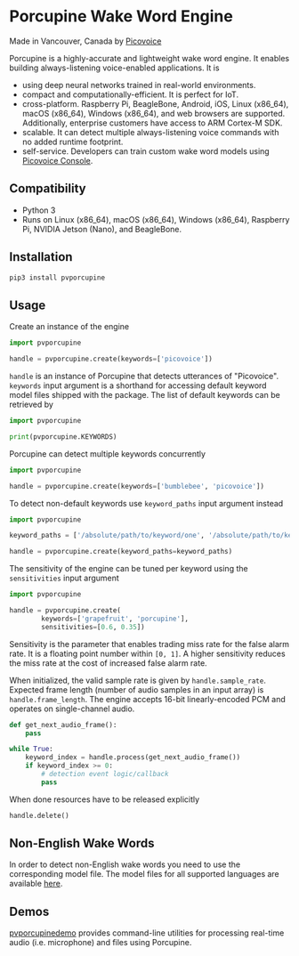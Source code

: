 # Porcupine Wake Word Engine

Made in Vancouver, Canada by [Picovoice](https://picovoice.ai)

Porcupine is a highly-accurate and lightweight wake word engine. It enables building always-listening voice-enabled
applications. It is

- using deep neural networks trained in real-world environments.
- compact and computationally-efficient. It is perfect for IoT.
- cross-platform. Raspberry Pi, BeagleBone, Android, iOS, Linux (x86_64), macOS (x86_64), Windows (x86_64), and web
browsers are supported. Additionally, enterprise customers have access to ARM Cortex-M SDK.
- scalable. It can detect multiple always-listening voice commands with no added runtime footprint.
- self-service. Developers can train custom wake word models using [Picovoice Console](https://picovoice.ai/console/).

## Compatibility

- Python 3
- Runs on Linux (x86_64), macOS (x86_64), Windows (x86_64), Raspberry Pi, NVIDIA Jetson (Nano), and BeagleBone.

## Installation

```bash
pip3 install pvporcupine
```

## Usage

Create an instance of the engine

```python
import pvporcupine

handle = pvporcupine.create(keywords=['picovoice'])
```

`handle` is an instance of Porcupine that detects utterances of "Picovoice". `keywords` input argument is a shorthand
for accessing default keyword model files shipped with the package. The list of default keywords can be retrieved by

```python
import pvporcupine

print(pvporcupine.KEYWORDS)
```

Porcupine can detect multiple keywords concurrently

```python
import pvporcupine

handle = pvporcupine.create(keywords=['bumblebee', 'picovoice'])
```

To detect non-default keywords use `keyword_paths` input argument instead

```python
import pvporcupine

keyword_paths = ['/absolute/path/to/keyword/one', '/absolute/path/to/keyword/two', ...]

handle = pvporcupine.create(keyword_paths=keyword_paths)
```

The sensitivity of the engine can be tuned per keyword using the `sensitivities` input argument

```python
import pvporcupine

handle = pvporcupine.create(
        keywords=['grapefruit', 'porcupine'],
        sensitivities=[0.6, 0.35])
```

Sensitivity is the parameter that enables trading miss rate for the false alarm rate. It is a floating point number within
`[0, 1]`. A higher sensitivity reduces the miss rate at the cost of increased false alarm rate.

When initialized, the valid sample rate is given by `handle.sample_rate`. Expected frame length (number of audio samples
in an input array) is `handle.frame_length`. The engine accepts 16-bit linearly-encoded PCM and operates on
single-channel audio.

```python
def get_next_audio_frame():
    pass

while True:
    keyword_index = handle.process(get_next_audio_frame())
    if keyword_index >= 0:
        # detection event logic/callback
        pass
```

When done resources have to be released explicitly

```python
handle.delete()
```

## Non-English Wake Words

In order to detect non-English wake words you need to use the corresponding model file. The model files for all supported languages are available [here](/lib/common).

## Demos

[pvporcupinedemo](https://pypi.org/project/pvporcupinedemo/) provides command-line utilities for processing real-time
audio (i.e. microphone) and files using Porcupine.
